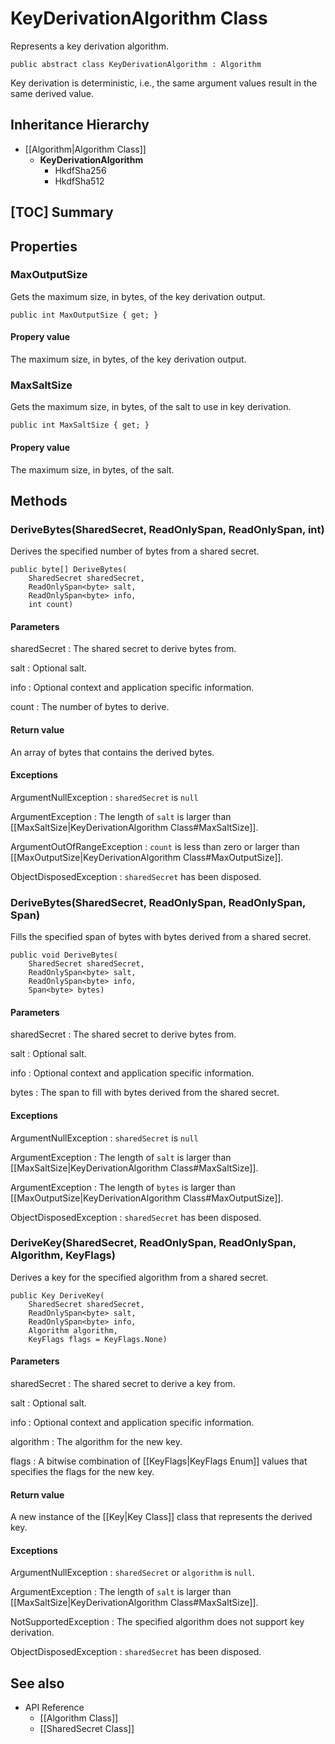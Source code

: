 # KeyDerivationAlgorithm Class

Represents a key derivation algorithm.

    public abstract class KeyDerivationAlgorithm : Algorithm

Key derivation is deterministic, i.e., the same argument values result in the
same derived value.


## Inheritance Hierarchy

* [[Algorithm|Algorithm Class]]
    * **KeyDerivationAlgorithm**
        * HkdfSha256
        * HkdfSha512


## [TOC] Summary


## Properties


### MaxOutputSize

Gets the maximum size, in bytes, of the key derivation output.

    public int MaxOutputSize { get; }

#### Propery value

The maximum size, in bytes, of the key derivation output.


### MaxSaltSize

Gets the maximum size, in bytes, of the salt to use in key derivation.

    public int MaxSaltSize { get; }

#### Propery value

The maximum size, in bytes, of the salt.


## Methods


### DeriveBytes(SharedSecret, ReadOnlySpan<byte>, ReadOnlySpan<byte>, int)

Derives the specified number of bytes from a shared secret.

    public byte[] DeriveBytes(
        SharedSecret sharedSecret,
        ReadOnlySpan<byte> salt,
        ReadOnlySpan<byte> info,
        int count)

#### Parameters

sharedSecret
: The shared secret to derive bytes from.

salt
: Optional salt.

info
: Optional context and application specific information.

count
: The number of bytes to derive.

#### Return value

An array of bytes that contains the derived bytes.

#### Exceptions

ArgumentNullException
: `sharedSecret` is `null`

ArgumentException
: The length of `salt` is larger than
    [[MaxSaltSize|KeyDerivationAlgorithm Class#MaxSaltSize]].

ArgumentOutOfRangeException
: `count` is less than zero or larger than
    [[MaxOutputSize|KeyDerivationAlgorithm Class#MaxOutputSize]].

ObjectDisposedException
: `sharedSecret` has been disposed.


### DeriveBytes(SharedSecret, ReadOnlySpan<byte>, ReadOnlySpan<byte>, Span<byte>)

Fills the specified span of bytes with bytes derived from a shared secret.

    public void DeriveBytes(
        SharedSecret sharedSecret,
        ReadOnlySpan<byte> salt,
        ReadOnlySpan<byte> info,
        Span<byte> bytes)

#### Parameters

sharedSecret
: The shared secret to derive bytes from.

salt
: Optional salt.

info
: Optional context and application specific information.

bytes
: The span to fill with bytes derived from the shared secret.

#### Exceptions

ArgumentNullException
: `sharedSecret` is `null`

ArgumentException
: The length of `salt` is larger than
    [[MaxSaltSize|KeyDerivationAlgorithm Class#MaxSaltSize]].

ArgumentException
: The length of `bytes` is larger than
    [[MaxOutputSize|KeyDerivationAlgorithm Class#MaxOutputSize]].

ObjectDisposedException
: `sharedSecret` has been disposed.


### DeriveKey(SharedSecret, ReadOnlySpan<byte>, ReadOnlySpan<byte>, Algorithm, KeyFlags)

Derives a key for the specified algorithm from a shared secret.

    public Key DeriveKey(
        SharedSecret sharedSecret,
        ReadOnlySpan<byte> salt,
        ReadOnlySpan<byte> info,
        Algorithm algorithm,
        KeyFlags flags = KeyFlags.None)

#### Parameters

sharedSecret
: The shared secret to derive a key from.

salt
: Optional salt.

info
: Optional context and application specific information.

algorithm
: The algorithm for the new key.

flags
: A bitwise combination of [[KeyFlags|KeyFlags Enum]] values that specifies
    the flags for the new key.
    
#### Return value

A new instance of the [[Key|Key Class]] class that represents the derived key.

#### Exceptions

ArgumentNullException
: `sharedSecret` or `algorithm` is `null`.

ArgumentException
: The length of `salt` is larger than
    [[MaxSaltSize|KeyDerivationAlgorithm Class#MaxSaltSize]].

NotSupportedException
: The specified algorithm does not support key derivation.

ObjectDisposedException
: `sharedSecret` has been disposed.


## See also

* API Reference
    * [[Algorithm Class]]
    * [[SharedSecret Class]]
